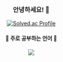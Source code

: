 <div align = "center">

### 안녕하세요! 👋

[![Solved.ac Profile](http://mazassumnida.wtf/api/generate_badge?boj=dmlgus1922)](https://solved.ac/dmlgus1922)

#### 🌱 **주로 공부하는 언어** 🌱

<img src="https://img.shields.io/badge/Python-3766AB?style=flat-square&logo=Python&logoColor=white"/></a>

</div>